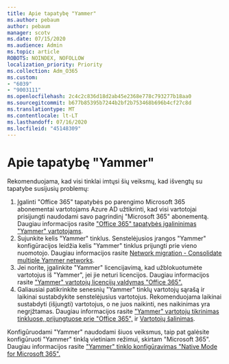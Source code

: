 ```yaml
---
title: Apie tapatybę "Yammer"
ms.author: pebaum
author: pebaum
manager: scotv
ms.date: 07/15/2020
ms.audience: Admin
ms.topic: article
ROBOTS: NOINDEX, NOFOLLOW
localization_priority: Priority
ms.collection: Adm_O365
ms.custom:
- "6039"
- "9003111"
ms.openlocfilehash: 2c4c2c836d18d2ab45e2368e778c793277b18aa0
ms.sourcegitcommit: b677b85395b7244b2bf2b753468b696b4cf27c8d
ms.translationtype: MT
ms.contentlocale: lt-LT
ms.lasthandoff: 07/16/2020
ms.locfileid: "45148309"
---
```

# <a name="about-identity-in-yammer"></a>Apie tapatybę "Yammer"

Rekomenduojama, kad visi tinklai imtųsi šių veiksmų, kad išvengtų su tapatybe susijusių problemų:

1. Įgalinti "Office 365" tapatybės po parengimo Microsoft 365 abonementai vartotojams Azure AD užtikrinti, kad visi vartotojai prisijungti naudodami savo pagrindinį "Microsoft 365" abonementą. Daugiau informacijos rasite ["Office 365" tapatybės įgalininimas "Yammer" vartotojams](https://docs.microsoft.com/yammer/configure-your-yammer-network/enforce-office-365-identity).
2. Sujunkite kelis "Yammer" tinklus. Senstelėjusios įrangos "Yammer" konfigūracijos leidžia kelis "Yammer" tinklus prijungti prie vieno nuomotojo. Daugiau informacijos rasite [Network migration - Consolidate multiple Yammer networks](https://docs.microsoft.com/yammer/configure-your-yammer-network/consolidate-multiple-yammer-networks).
3. Jei norite, įgalinkite "Yammer" licencijavimą, kad užblokuotumėte vartotojus iš "Yammer", jei jie neturi licencijos. Daugiau informacijos rasite ["Yammer" vartotojų licencijų valdymas "Office 365".](https://docs.microsoft.com/yammer/manage-yammer-users/manage-yammer-licenses-in-office-365)
4. Galiausiai patikrinkite senesnių "Yammer" tinklų vartotojų sąrašą ir laikinai sustabdykite senstelėjusius vartotojus. Rekomenduojama laikinai sustabdyti (išjungti) vartotojus, o ne juos naikinti, nes naikinimas yra negrįžtamas. Daugiau informacijos rasite ["Yammer" vartotojų tikrinimas tinkluose, prijungtuose prie "Office 365",](https://docs.microsoft.com/yammer/manage-yammer-users/audit-users-connected-to-office-365) ir [Vartotojų šalinimas](https://docs.microsoft.com/yammer/manage-yammer-users/add-block-or-remove-users#remove-users).

Konfigūruodami "Yammer" naudodami šiuos veiksmus, taip pat galėsite konfigūruoti "Yammer" tinklą vietiniam režimui, skirtam "Microsoft 365". Daugiau informacijos rasite ["Yammer" tinklo konfigūravimas "Native Mode for Microsoft 365".](https://docs.microsoft.com/yammer/configure-your-yammer-network/native-mode)